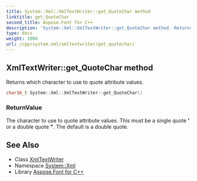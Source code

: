 ```yaml
---
title: System::Xml::XmlTextWriter::get_QuoteChar method
linktitle: get_QuoteChar
second_title: Aspose.Font for C++
description: 'System::Xml::XmlTextWriter::get_QuoteChar method. Returns which character to use to quote attribute values in C++.'
type: docs
weight: 1000
url: /cpp/system.xml/xmltextwriter/get_quotechar/
---
```

## XmlTextWriter::get_QuoteChar method


Returns which character to use to quote attribute values.

```cpp
char16_t System::Xml::XmlTextWriter::get_QuoteChar()
```


### ReturnValue

The character to use to quote attribute values. This must be a single quote **'** or a double quote **"**. The default is a double quote.

## See Also

* Class [XmlTextWriter](../)
* Namespace [System::Xml](../../)
* Library [Aspose.Font for C++](../../../)
